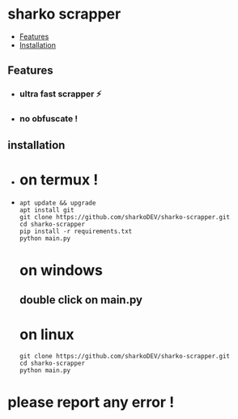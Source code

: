 # sharko scrapper

- [Features](#features)
- [Installation](#installation)

## Features
- ### ultra fast scrapper ⚡
- ### no obfuscate !

## installation
- # on termux !
- ```
  apt update && upgrade
  apt install git
  git clone https://github.com/sharkoDEV/sharko-scrapper.git
  cd sharko-scrapper
  pip install -r requirements.txt
  python main.py
  ```
  # on windows
  ## double click on main.py
  # on linux
  ```
  git clone https://github.com/sharkoDEV/sharko-scrapper.git
  cd sharko-scrapper
  python main.py
  ```


# please report any error !

